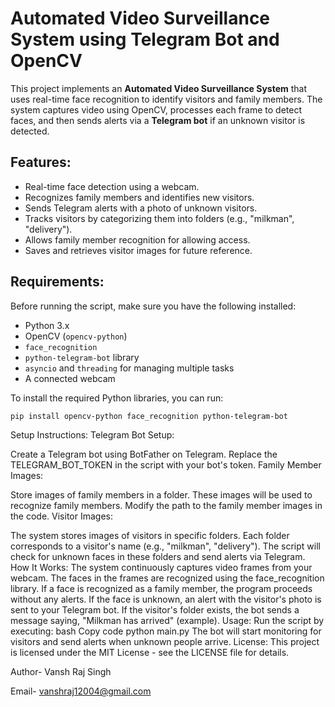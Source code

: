 # Automated Video Surveillance System using Telegram Bot and OpenCV

This project implements an **Automated Video Surveillance System** that uses real-time face recognition to identify visitors and family members. The system captures video using OpenCV, processes each frame to detect faces, and then sends alerts via a **Telegram bot** if an unknown visitor is detected.

## Features:
- Real-time face detection using a webcam.
- Recognizes family members and identifies new visitors.
- Sends Telegram alerts with a photo of unknown visitors.
- Tracks visitors by categorizing them into folders (e.g., "milkman", "delivery").
- Allows family member recognition for allowing access.
- Saves and retrieves visitor images for future reference.

## Requirements:
Before running the script, make sure you have the following installed:
- Python 3.x
- OpenCV (`opencv-python`)
- `face_recognition`
- `python-telegram-bot` library
- `asyncio` and `threading` for managing multiple tasks
- A connected webcam

To install the required Python libraries, you can run:

```bash
pip install opencv-python face_recognition python-telegram-bot
```
Setup Instructions:
Telegram Bot Setup:

Create a Telegram bot using BotFather on Telegram.
Replace the TELEGRAM_BOT_TOKEN in the script with your bot's token.
Family Member Images:

Store images of family members in a folder. These images will be used to recognize family members.
Modify the path to the family member images in the code.
Visitor Images:

The system stores images of visitors in specific folders. Each folder corresponds to a visitor's name (e.g., "milkman", "delivery").
The script will check for unknown faces in these folders and send alerts via Telegram.
How It Works:
The system continuously captures video frames from your webcam.
The faces in the frames are recognized using the face_recognition library.
If a face is recognized as a family member, the program proceeds without any alerts.
If the face is unknown, an alert with the visitor's photo is sent to your Telegram bot.
If the visitor's folder exists, the bot sends a message saying, "Milkman has arrived" (example).
Usage:
Run the script by executing:
bash
Copy code
python main.py
The bot will start monitoring for visitors and send alerts when unknown people arrive.
License:
This project is licensed under the MIT License - see the LICENSE file for details.

Author- Vansh Raj Singh

Email- vanshraj12004@gmail.com
